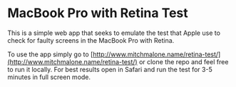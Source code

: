 MacBook Pro with Retina Test
===========

This is a simple web app that seeks to emulate the test that Apple use to check for faulty screens in the MacBook Pro with Retina.

To use the app simply go to [http://www.mitchmalone.name/retina-test/](http://www.mitchmalone.name/retina-test/) or clone the repo and feel free to run it locally. For best results open in Safari and run the test for 3-5 minutes in full screen mode.
